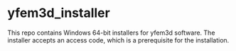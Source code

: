 # yfem3d_installer
This repo contains Windows 64-bit installers for yfem3d software. The installer accepts an access code, which is a prerequisite for the installation.
